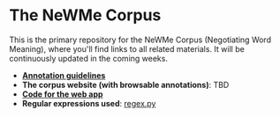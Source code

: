 # The NeWMe Corpus

This is the primary repository for the NeWMe Corpus (Negotiating Word Meaning), where you'll find links to all related materials. It will be continuously updated in the coming weeks.

* **[Annotation guidelines](https://github.com/gu-wmn/NeWMe/blob/main/Annotation_guidelines.pdf)** 
* **The corpus website (with browsable annotations)**: TBD
* **[Code for the web app](https://github.com/gu-wmn/webapp)**
* **Regular expressions used**: [regex.py](https://github.com/gu-wmn/NeWMe/blob/main/regex.py)

